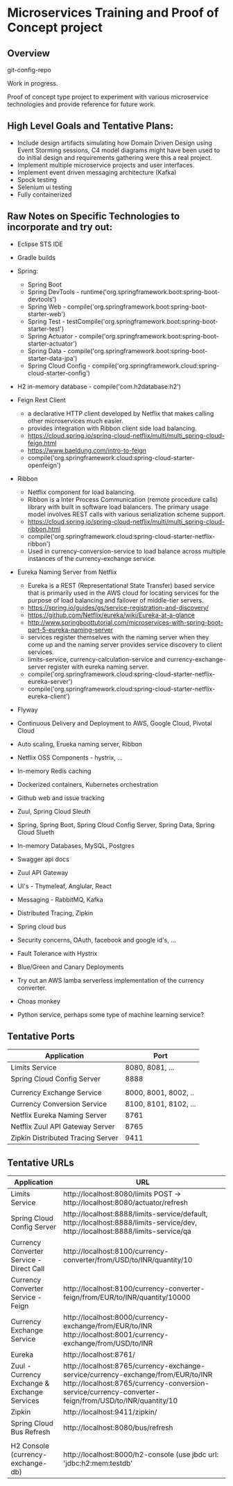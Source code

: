 # Microservices Training and Proof of Concept project

## Overview

git-config-repo

Work in progress.

Proof of concept type project to experiment with various microservice technologies and provide reference for future work.

## High Level Goals and Tentative Plans:
* Include design artifacts simulating how Domain Driven Design using Event Storming sessions, C4 model diagrams
might have been used to do initial design and requirements gathering were this a real project.
* Implement multiple microservice projects and user interfaces.
* Implement event driven messaging architecture (Kafka)
* Spock testing
* Selenium ui testing
* Fully containerized

## Raw Notes on Specific Technologies to incorporate and try out:

  * Eclipse STS IDE
  
  * Gradle builds
  
  * Spring:
    * Spring Boot
    * Spring DevTools - runtime('org.springframework.boot:spring-boot-devtools')
    * Spring Web - compile('org.springframework.boot:spring-boot-starter-web')
    * Spring Test - testCompile('org.springframework.boot:spring-boot-starter-test')
    * Spring Actuator - compile('org.springframework.boot:spring-boot-starter-actuator')
    * Spring Data - compile('org.springframework.boot:spring-boot-starter-data-jpa')
    * Spring Cloud Config - compile('org.springframework.cloud:spring-cloud-starter-config')
    
  * H2 in-memory database - compile('com.h2database:h2')
  
  * Feign Rest Client
    * a declarative HTTP client developed by Netflix that makes calling other microservices much easier.
    * provides integration with Ribbon client side load balancing.
    * https://cloud.spring.io/spring-cloud-netflix/multi/multi_spring-cloud-feign.html
    * https://www.baeldung.com/intro-to-feign
    * compile('org.springframework.cloud:spring-cloud-starter-openfeign')
  
  * Ribbon
    * Netflix component for load balancing.
    * Ribbon is a Inter Process Communication (remote procedure calls) library with built in software load balancers. The primary usage model involves REST calls with various serialization scheme support.
    * https://cloud.spring.io/spring-cloud-netflix/multi/multi_spring-cloud-ribbon.html
    * compile('org.springframework.cloud:spring-cloud-starter-netflix-ribbon')
    * Used in currency-conversion-service to load balance across multiple instances of the currency-exchange service.
  
  * Eureka Naming Server from Netflix
    * Eureka is a REST (Representational State Transfer) based service that is primarily used in the AWS cloud for locating services for the purpose of load balancing and failover of middle-tier servers. 
    * https://spring.io/guides/gs/service-registration-and-discovery/
    * https://github.com/Netflix/eureka/wiki/Eureka-at-a-glance
    * http://www.springboottutorial.com/microservices-with-spring-boot-part-5-eureka-naming-server
    * services register themselves with the naming server when they come up and the naming server provides service discovery to client services.
    * limits-service, currency-calculation-service and currency-exchange-server register with eureka naming server.
    * 	compile('org.springframework.cloud:spring-cloud-starter-netflix-eureka-server')
    * compile('org.springframework.cloud:spring-cloud-starter-netflix-eureka-client')
  
  * Flyway  
  * Continuous Delivery and Deployment to AWS, Google Cloud, Pivotal Cloud
  * Auto scaling, Erueka naming server, Ribbon
  * Netflix OSS Components - hystrix, ...
  * In-memory Redis caching
  * Dockerized containers, Kubernetes orchestration
  * Github web and issue tracking
  * Zuul, Spring Cloud Sleuth
  * Spring, Spring Boot, Spring Cloud Config Server, Spring Data, Spring Cloud Slueth
  * In-memory Databases, MySQL, Postgres
  * Swagger api docs
  * Zuul API Gateway
  * UI's - Thymeleaf, Anglular, React
  * Messaging - RabbitMQ, Kafka
  * Distributed Tracing, Zipkin
  * Spring cloud bus
  * Security concerns, OAuth, facebook and google id's, ...
  * Fault Tolerance with Hystrix
  * Blue/Green and Canary Deployments
  * Try out an AWS lamba serverless implementation of the currency converter.
  * Choas monkey
  * Python service, perhaps some type of machine learning service?


## Tentative Ports

|     Application                   |     Port              |
| --------------------------------  | -------------         |
| Limits Service                    | 8080, 8081, ...       |
| Spring Cloud Config Server        | 8888 |
|                                   |                       |
| Currency Exchange Service         | 8000, 8001, 8002, ..  |
| Currency Conversion Service       | 8100, 8101, 8102, ... |
| Netflix Eureka Naming Server      | 8761                  |
| Netflix Zuul API Gateway Server   | 8765                  |
| Zipkin Distributed Tracing Server | 9411                  |


## Tentative URLs

|     Application                              | URL                     |
| -------------------------------------------- | ----------------------- |
| Limits Service                               | http://localhost:8080/limits POST -> http://localhost:8080/actuator/refresh|
| Spring Cloud Config Server                   | http://localhost:8888/limits-service/default, http://localhost:8888/limits-service/dev, http://localhost:8888/limits-service/qa |
| Currency Converter Service - Direct Call     | http://localhost:8100/currency-converter/from/USD/to/INR/quantity/10|
|  Currency Converter Service - Feign          | http://localhost:8100/currency-converter-feign/from/EUR/to/INR/quantity/10000|
| Currency Exchange Service                    | http://localhost:8000/currency-exchange/from/EUR/to/INR http://localhost:8001/currency-exchange/from/USD/to/INR|
| Eureka                                       | http://localhost:8761/ |
| Zuul - Currency Exchange & Exchange Services | http://localhost:8765/currency-exchange-service/currency-exchange/from/EUR/to/INR http://localhost:8765/currency-conversion-service/currency-converter-feign/from/USD/to/INR/quantity/10|
| Zipkin                                       | http://localhost:9411/zipkin/ |
| Spring Cloud Bus Refresh                     | http://localhost:8080/bus/refresh |
|                                              |                                   |
| H2 Console (currency-exchange-db)            | http://localhost:8000/h2-console  (use jbdc url: 'jdbc:h2:mem:testdb'                     |

